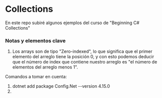 # Collections 

En este repo subiré algunos ejemplos del curso de "Beginning C# Collections"

### Notas y elementos clave

1. Los arrays son de tipo "Zero-indexed", lo que significa que el primer elemento del arreglo tiene la posición 0, y con esto podemos deducir que el número de index que contiene nuestro arreglo es "el número de elementos del arreglo menos 1".



Comandos a tomar en cuenta:

1. dotnet add package Config.Net --version 4.15.0  
2. 

